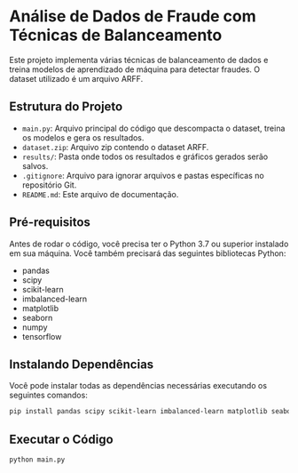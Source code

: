 # Análise de Dados de Fraude com Técnicas de Balanceamento

Este projeto implementa várias técnicas de balanceamento de dados e treina modelos de aprendizado de máquina para detectar fraudes. O dataset utilizado é um arquivo ARFF.

## Estrutura do Projeto

- `main.py`: Arquivo principal do código que descompacta o dataset, treina os modelos e gera os resultados.
- `dataset.zip`: Arquivo zip contendo o dataset ARFF.
- `results/`: Pasta onde todos os resultados e gráficos gerados serão salvos.
- `.gitignore`: Arquivo para ignorar arquivos e pastas específicas no repositório Git.
- `README.md`: Este arquivo de documentação.

## Pré-requisitos

Antes de rodar o código, você precisa ter o Python 3.7 ou superior instalado em sua máquina. Você também precisará das seguintes bibliotecas Python:

- pandas
- scipy
- scikit-learn
- imbalanced-learn
- matplotlib
- seaborn
- numpy
- tensorflow

## Instalando Dependências

Você pode instalar todas as dependências necessárias executando os seguintes comandos:

```bash
pip install pandas scipy scikit-learn imbalanced-learn matplotlib seaborn numpy tensorflow
```

## Executar o Código

```bash
python main.py
```
